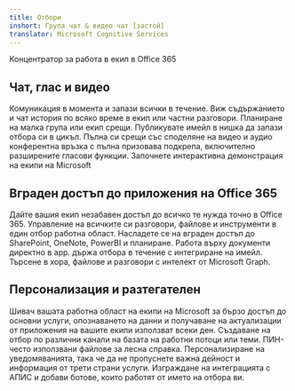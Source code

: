 ```yaml
---
title: Отбори
inshort: Група чат & видео чат [застой]
translator: Microsoft Cognitive Services
---
```



Концентратор за работа в екип в Office 365 

## Чат, глас и видео
Комуникация в момента и запази всички в течение. Виж съдържанието и чат история по всяко време в екип или частни разговори. Планиране на малка група или екип срещи. Публикувате имейл в нишка да запази отбора си в цикъл. Пълна си срещи със споделяне на видео и аудио конферентна връзка с пълна призовава подкрепа, включително разширените гласови функции. 
Започнете интерактивна демонстрация на екипи на Microsoft 

## Вграден достъп до приложения на Office 365
Дайте вашия екип незабавен достъп до всичко те нужда точно в Office 365. Управление на всичките си разговори, файлове и инструменти в един отбор работна област. Насладете се на вграден достъп до SharePoint, OneNote, PowerBI и планиране. Работа върху документи директно в app. държа отбора в течение с интегриране на имейл. Търсене в хора, файлове и разговори с интелект от Microsoft Graph. 

## Персонализация и разтегателен
Шивач вашата работна област на екипи на Microsoft за бързо достъп до основни услуги, опознаването на данни и получаване на актуализации от приложения на вашите екипи използват всеки ден. Създаване на отбор по различни канали на базата на работни потоци или теми. ПИН-често използвани файлове за лесна справка. Персонализиране на уведомяванията, така че да не пропуснете важна дейност и информация от трети страни услуги. Изграждане на интеграцията с АПИС и добави ботове, които работят от името на отбора ви. 






